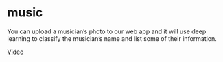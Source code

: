 # music
You can upload a musician’s photo to our web app and it will use deep learning to classify the musician’s name and list some of their information.

[Video](https://drive.google.com/open?id=1vj61gqJ70pKtjS5V8081_qJy_rQNt6cT)
